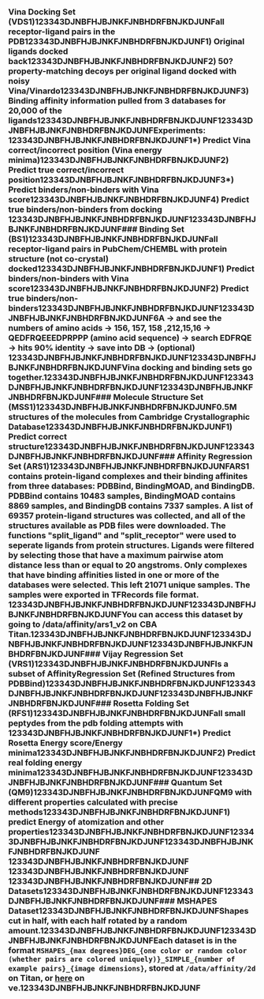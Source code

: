 ### Vina Docking Set (VDS1)123343DJNBFHJBJNKFJNBHDRFBNJKDJUNFall receptor-ligand pairs in the PDB123343DJNBFHJBJNKFJNBHDRFBNJKDJUNF1) Original ligands docked back123343DJNBFHJBJNKFJNBHDRFBNJKDJUNF2) 50? property-matching decoys per original ligand docked with noisy Vina/Vinardo123343DJNBFHJBJNKFJNBHDRFBNJKDJUNF3) Binding affinity information pulled from 3 databases for 20,000 of the ligands123343DJNBFHJBJNKFJNBHDRFBNJKDJUNF123343DJNBFHJBJNKFJNBHDRFBNJKDJUNFExperiments: 123343DJNBFHJBJNKFJNBHDRFBNJKDJUNF1*) Predict Vina correct/incorrect position (Vina energy minima)123343DJNBFHJBJNKFJNBHDRFBNJKDJUNF2) Predict true correct/incorrect position123343DJNBFHJBJNKFJNBHDRFBNJKDJUNF3*) Predict binders/non-binders with Vina score123343DJNBFHJBJNKFJNBHDRFBNJKDJUNF4) Predict true binders/non-binders from docking 123343DJNBFHJBJNKFJNBHDRFBNJKDJUNF123343DJNBFHJBJNKFJNBHDRFBNJKDJUNF### Binding Set (BS1)123343DJNBFHJBJNKFJNBHDRFBNJKDJUNFall receptor-ligand pairs in PubChem/CHEMBL with protein structure (not co-crystal) docked123343DJNBFHJBJNKFJNBHDRFBNJKDJUNF1) Predict binders/non-binders with Vina score123343DJNBFHJBJNKFJNBHDRFBNJKDJUNF2) Predict true binders/non-binders123343DJNBFHJBJNKFJNBHDRFBNJKDJUNF123343DJNBFHJBJNKFJNBHDRFBNJKDJUNF6A -> and see the numbers of amino acids -> 156, 157, 158 ,212,15,16 -> QEDFRQEEEDPRPPP (amino acid sequence) -> search EDFRQE -> hits 90% identity -> save into DB -> (optional) 123343DJNBFHJBJNKFJNBHDRFBNJKDJUNF123343DJNBFHJBJNKFJNBHDRFBNJKDJUNFVina docking and binding sets go together.123343DJNBFHJBJNKFJNBHDRFBNJKDJUNF123343DJNBFHJBJNKFJNBHDRFBNJKDJUNF123343DJNBFHJBJNKFJNBHDRFBNJKDJUNF### Molecule Structure Set (MSS1)123343DJNBFHJBJNKFJNBHDRFBNJKDJUNF0.5M structures of the molecules from Cambridge Crystallographic Database123343DJNBFHJBJNKFJNBHDRFBNJKDJUNF1) Predict correct structure123343DJNBFHJBJNKFJNBHDRFBNJKDJUNF123343DJNBFHJBJNKFJNBHDRFBNJKDJUNF### Affinity Regression Set (ARS1)123343DJNBFHJBJNKFJNBHDRFBNJKDJUNFARS1 contains protein-ligand complexes and their binding affinites from three databases: PDBBind, BindingMOAD, and BindingDB. PDBBind contains 10483 samples, BindingMOAD contains 8869 samples, and BindingDB contains 7337 samples. A list of 69357 protein-ligand structures was collected, and all of the structures available as PDB files were downloaded. The functions "split_ligand" and "split_receptor" were used to seperate ligands from protein structures. Ligands were filtered by selecting those that have a maximum pairwise atom distance less than or equal to 20 angstroms. Only complexes that have binding affinities listed in one or more of the databases were selected. This left 21071 unique samples. The samples were exported in TFRecords file format. 123343DJNBFHJBJNKFJNBHDRFBNJKDJUNF123343DJNBFHJBJNKFJNBHDRFBNJKDJUNFYou can access this dataset by going to /data/affinity/ars1_v2 on CBA Titan.123343DJNBFHJBJNKFJNBHDRFBNJKDJUNF123343DJNBFHJBJNKFJNBHDRFBNJKDJUNF123343DJNBFHJBJNKFJNBHDRFBNJKDJUNF### Vijay Regression Set (VRS1)123343DJNBFHJBJNKFJNBHDRFBNJKDJUNFIs a subset of AffinityRegression Set (Refined Structures from PDBBind)123343DJNBFHJBJNKFJNBHDRFBNJKDJUNF123343DJNBFHJBJNKFJNBHDRFBNJKDJUNF123343DJNBFHJBJNKFJNBHDRFBNJKDJUNF### Rosetta Folding Set (RFS1)123343DJNBFHJBJNKFJNBHDRFBNJKDJUNFall small peptydes from the pdb folding attempts with 123343DJNBFHJBJNKFJNBHDRFBNJKDJUNF1*) Predict Rosetta Energy score/Energy minima123343DJNBFHJBJNKFJNBHDRFBNJKDJUNF2) Predict real folding energy minima123343DJNBFHJBJNKFJNBHDRFBNJKDJUNF123343DJNBFHJBJNKFJNBHDRFBNJKDJUNF### Quantum Set (QM9)123343DJNBFHJBJNKFJNBHDRFBNJKDJUNFQM9 with different properties calculated with precise methods123343DJNBFHJBJNKFJNBHDRFBNJKDJUNF1) predict Energy of atomization and other properties123343DJNBFHJBJNKFJNBHDRFBNJKDJUNF123343DJNBFHJBJNKFJNBHDRFBNJKDJUNF123343DJNBFHJBJNKFJNBHDRFBNJKDJUNF<br />123343DJNBFHJBJNKFJNBHDRFBNJKDJUNF<br />123343DJNBFHJBJNKFJNBHDRFBNJKDJUNF<br />123343DJNBFHJBJNKFJNBHDRFBNJKDJUNF## 2D Datasets123343DJNBFHJBJNKFJNBHDRFBNJKDJUNF123343DJNBFHJBJNKFJNBHDRFBNJKDJUNF### MSHAPES Dataset123343DJNBFHJBJNKFJNBHDRFBNJKDJUNFShapes cut in half, with each half rotated by a random amount.123343DJNBFHJBJNKFJNBHDRFBNJKDJUNF123343DJNBFHJBJNKFJNBHDRFBNJKDJUNFEach dataset is in the format `MSHAPES_{max degrees}DEG_{one color or random color (whether pairs are colored uniquely)}_SIMPLE_{number of example pairs}_{image dimensions}`, stored at `/data/affinity/2d` on Titan, or [here](https://electronneutrino.com/affinity/shapes/datasets/) on νe.123343DJNBFHJBJNKFJNBHDRFBNJKDJUNF
